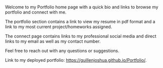 
Welcome to my Portfolio home page with a quick bio and links to  browse my portfolio and connect with me. 

The portfolio section contains a link to view my resume in pdf format and a link to my most current project/homeworks assigned. 

The connect page contains links to my professional social media and direct links to my email as well as my contact number.   

Feel free to reach out with any questions or suggestions.

Link to my deployed portfolio: 
https://guillenjoshua.github.io/Portfolio/.




